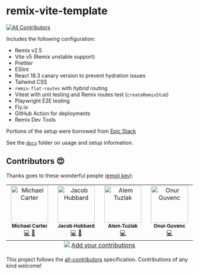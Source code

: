 # remix-vite-template

<!-- ALL-CONTRIBUTORS-BADGE:START - Do not remove or modify this section -->

[![All Contributors](https://img.shields.io/badge/all_contributors-4-orange.svg?style=flat-square)](#contributors-)

<!-- ALL-CONTRIBUTORS-BADGE:END -->

Includes the following configuration:

- Remix v2.5
- Vite v5 (Remix unstable support)
- Prettier
- ESlint
- React 18.3 canary version to prevent hydration issues
- Tailwind CSS
- `remix-flat-routes` with _hybrid_ routing
- Vitest with unit testing and Remix routes test (`createRemixStub`)
- Playwright E2E testing
- Fly.io
- GitHub Action for deployments
- Remix Dev Tools

Portions of the setup were borrowed from [Epic Stack](https://github.com/epicweb-dev/epic-stack)

See the [`docs`](./docs) folder on usage and setup information.

## Contributors 😍

Thanks goes to these wonderful people ([emoji key](https://allcontributors.org/docs/en/emoji-key)):

<!-- ALL-CONTRIBUTORS-LIST:START - Do not remove or modify this section -->
<!-- prettier-ignore-start -->
<!-- markdownlint-disable -->
<table>
  <tbody>
    <tr>
      <td align="center" valign="top" width="14.28%"><a href="https://kiliman.dev/"><img src="https://avatars.githubusercontent.com/u/47168?v=4?s=100" width="100px;" alt="Michael Carter"/><br /><sub><b>Michael Carter</b></sub></a><br /><a href="https://github.com/kiliman/remix-vite-template/commits?author=kiliman" title="Code">💻</a> <a href="https://github.com/kiliman/remix-vite-template/commits?author=kiliman" title="Documentation">📖</a></td>
      <td align="center" valign="top" width="14.28%"><a href="https://github.com/HubbardJacob"><img src="https://avatars.githubusercontent.com/u/48691238?v=4?s=100" width="100px;" alt="Jacob Hubbard"/><br /><sub><b>Jacob Hubbard</b></sub></a><br /><a href="https://github.com/kiliman/remix-vite-template/commits?author=HubbardJacob" title="Code">💻</a> <a href="https://github.com/kiliman/remix-vite-template/commits?author=HubbardJacob" title="Documentation">📖</a></td>
      <td align="center" valign="top" width="14.28%"><a href="https://github.com/AlemTuzlak"><img src="https://avatars.githubusercontent.com/u/18480956?v=4?s=100" width="100px;" alt="Alem Tuzlak"/><br /><sub><b>Alem Tuzlak</b></sub></a><br /><a href="https://github.com/kiliman/remix-vite-template/commits?author=AlemTuzlak" title="Code">💻</a></td>
      <td align="center" valign="top" width="14.28%"><a href="https://github.com/OnurGvnc"><img src="https://avatars.githubusercontent.com/u/1294640?v=4?s=100" width="100px;" alt="Onur Guvenc"/><br /><sub><b>Onur Guvenc</b></sub></a><br /><a href="https://github.com/kiliman/remix-vite-template/commits?author=OnurGvnc" title="Code">💻</a></td>
    </tr>
  </tbody>
  <tfoot>
    <tr>
      <td align="center" size="13px" colspan="7">
        <img src="https://raw.githubusercontent.com/all-contributors/all-contributors-cli/1b8533af435da9854653492b1327a23a4dbd0a10/assets/logo-small.svg">
          <a href="https://all-contributors.js.org/docs/en/bot/usage">Add your contributions</a>
        </img>
      </td>
    </tr>
  </tfoot>
</table>

<!-- markdownlint-restore -->
<!-- prettier-ignore-end -->

<!-- ALL-CONTRIBUTORS-LIST:END -->

This project follows the [all-contributors](https://github.com/all-contributors/all-contributors) specification. Contributions of any kind welcome!
